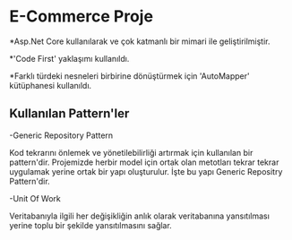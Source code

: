 # E-Commerce Proje
*Asp.Net Core kullanılarak ve çok katmanlı bir mimari ile geliştirilmiştir.

*'Code First' yaklaşımı kullanıldı.

*Farklı türdeki nesneleri birbirine dönüştürmek için 'AutoMapper' kütüphanesi kullanıldı.

## Kullanılan Pattern'ler
-Generic Repository Pattern

  Kod tekrarını önlemek ve yönetilebilirliği artırmak için kullanılan bir pattern'dir. Projemizde herbir model için 
  ortak olan metotları tekrar tekrar uygulamak yerine ortak bir yapı oluşturulur. İşte bu yapı Generic Repositry Pattern'dir.

-Unit Of Work

  Veritabanıyla ilgili her değişikliğin anlık olarak veritabanına yansıtılması yerine toplu bir şekilde yansıtılmasını sağlar.                                        
